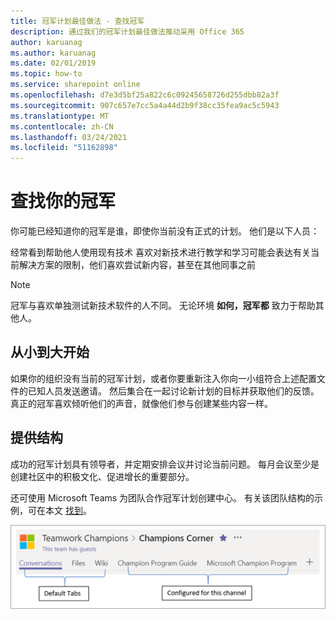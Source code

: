 ```yaml
---
title: 冠军计划最佳做法 - 查找冠军
description: 通过我们的冠军计划最佳做法推动采用 Office 365
author: karuanag
ms.author: karuanag
ms.date: 02/01/2019
ms.topic: how-to
ms.service: sharepoint online
ms.openlocfilehash: d7e3d5bf25a822c6c09245658726d255dbb82a3f
ms.sourcegitcommit: 907c657e7cc5a4a44d2b9f38cc35fea9ac5c5943
ms.translationtype: MT
ms.contentlocale: zh-CN
ms.lasthandoff: 03/24/2021
ms.locfileid: "51162898"
---
```

# <a name="finding-your-champions"></a>查找你的冠军 

你可能已经知道你的冠军是谁，即使你当前没有正式的计划。  他们是以下人员：

经常看到帮助他人使用现有技术 喜欢对新技术进行教学和学习可能会表达有关当前解决方案的限制，他们喜欢尝试新内容，甚至在其他同事之前

> [!NOTE]
> 冠军与喜欢单独测试新技术软件的人不同。 无论环境 **如何，冠军都** 致力于帮助其他人。 

## <a name="start-small-and-grow"></a>从小到大开始

如果你的组织没有当前的冠军计划，或者你要重新注入你向一小组符合上述配置文件的已知人员发送邀请。  然后集合在一起讨论新计划的目标并获取他们的反馈。 真正的冠军喜欢倾听他们的声音，就像他们参与创建某些内容一样。  

## <a name="provide-structure"></a>提供结构

成功的冠军计划具有领导者，并定期安排会议并讨论当前问题。  每月会议至少是创建社区中的积极文化、促进增长的重要部分。  

还可使用 Microsoft Teams 为团队合作冠军计划创建中心。  有关该团队结构的示例，可在本文 [找到](/MicrosoftTeams/teams-adoption-your-first-teams)。

![团队合作冠军团队选项卡](media/teams-adoption-tab-example.png)